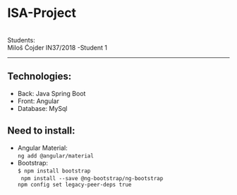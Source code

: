 # ISA-Project

<br>
Students: <br>
Miloš Ćojder IN37/2018 -Student 1 <br>
<hr>

<h2>Technologies:</h2>
<ul>
  <li>Back: Java Spring Boot</li>
  <li>Front: Angular</li>
  <li>Database: MySql </li>
  
</ul>

<h2>Need to install:</h2>
<ul>
  <li>Angular Material:<br>
    <code>ng add @angular/material</code>
  </li>
  <li>Bootstrap: <br>
    <code>$ npm install bootstrap</code><br>
    <code> npm install --save @ng-bootstrap/ng-bootstrap</code> <code>
npm config set legacy-peer-deps true</code>
  </li>
</ul>
